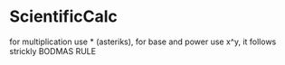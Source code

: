 # ScientificCalc

for multiplication use * (asteriks),
for base and power use x^y,
it follows strickly BODMAS RULE
